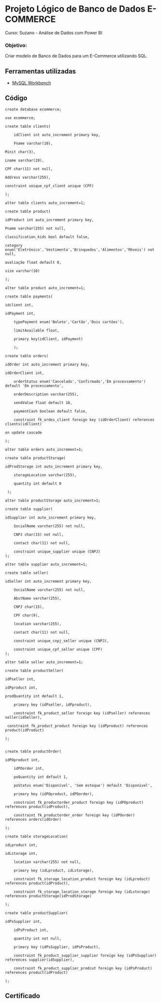 # Projeto Lógico de Banco de Dados E-COMMERCE

Curso: Suzano - Análise de Dados com Power BI

### Objetivo:

Criar modelo de Banco de Dados para um E-Commerce utilizando SQL.

## Ferramentas utilizadas

- [MySQL Workbench](https://www.mysql.com/products/workbench/)

## Código

	create database ecommerce;

	use ecommerce;

	create table clients(

		idClient int auto_increment primary key,
  
        Fname varchar(10),
  
	Minit char(3),
        
	Lname varchar(20),
        
	CPF char(11) not null,
        
	Address varchar(255),
        
	constraint unique_cpf_client unique (CPF)
 
	);

	alter table clients auto_increment=1;

	create table product(
 
 	idProduct int auto_increment primary key,
  
	Pname varchar(255) not null,
        
	classification_kids bool default false,
        
	category enum('Eletrônico','Vestimenta','Brinquedos','Alimentos','Móveis') not null,
        
	avaliação float default 0,
        
	size varchar(10)
 
	);

	alter table product auto_increment=1;

	create table payments(
	
 	idclient int,
 
  	idPayment int,
    	
     	typePayment enum('Boleto','Cartão','Dois cartões'),
    
    	limitAvailable float,
    
    	primary key(idClient, idPayment)

    	);

	create table orders(
	
 	idOrder int auto_increment primary key,
	
 	idOrderClient int,
    	
     	orderStatus enum('Cancelado','Confirmado','Em processamento') default 'Em processamento',
    	
     	orderDescription varchar(255),
    	
     	sendValue float default 10,
    	
     	paymentCash boolean default false, 
    	
     	constraint fk_ordes_client foreign key (idOrderClient) references clients(idClient)
	
 	on update cascade

	);

	alter table orders auto_increment=1;

	create table productStorage(
	
 	idProdStorage int auto_increment primary key,
    
    	storageLocation varchar(255),
    
    	quantity int default 0
	
	 );

	alter table productStorage auto_increment=1;

	create table supplier(
	
 	idSupplier int auto_increment primary key,
    
    	SocialName varchar(255) not null,
    
    	CNPJ char(15) not null,
    
    	contact char(11) not null,
    
    	constraint unique_supplier unique (CNPJ)
	);

	alter table supplier auto_increment=1;

	create table seller(
	
 	idSeller int auto_increment primary key,
    
    	SocialName varchar(255) not null,

    	AbstName varchar(255),
    
    	CNPJ char(15),
    
    	CPF char(9),

    	location varchar(255),
    
    	contact char(11) not null,
    
    	constraint unique_cnpj_seller unique (CNPJ),
    
    	constraint unique_cpf_seller unique (CPF)
	);

	alter table seller auto_increment=1;

	create table productSeller(

	idPseller int,
 
	idPproduct int,
    
   	prodQuantity int default 1,
    
    	primary key (idPseller, idPproduct),
    
    	constraint fk_product_seller foreign key (idPseller) references seller(idSeller),
    
   	 constraint fk_product_product foreign key (idPproduct) references product(idProduct)

	);


	create table productOrder(

 	idPOproduct int,
 
    	idPOorder int,
    
    	poQuantity int default 1,
    
    	poStatus enum('Disponível', 'Sem estoque') default 'Disponível',
    
    	primary key (idPOproduct, idPOorder),
    
    	constraint fk_productorder_product foreign key (idPOproduct) references product(idProduct),
    
    	constraint fk_productorder_order foreign key (idPOorder) references orders(idOrder)
	
 	);

	create table storageLocation(

	idLproduct int,
    	
  	idLstorage int,
   		 	
    	location varchar(255) not null,
    
    	primary key (idLproduct, idLstorage),
    
    	constraint fk_storage_location_product foreign key (idLproduct) references product(idProduct),
    
    	constraint fk_storage_location_storage foreign key (idLstorage) references productStorage(idProdStorage)
	
 	);

 	create table productSupplier(
	
 	idPsSupplier int,
    
    	idPsProduct int,
  
    	quantity int not null,
   
    	primary key (idPsSupplier, idPsProduct),
    
    	constraint fk_product_supplier_supplier foreign key (idPsSupplier) references supplier(idSupplier),
    
    	constraint fk_product_supplier_prodcut foreign key (idPsProduct) references product(idProduct)

	);

## Certificado
